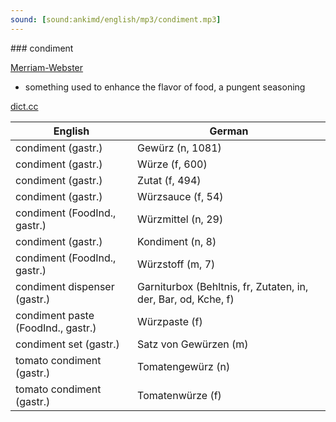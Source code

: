 ```yaml
---
sound: [sound:ankimd/english/mp3/condiment.mp3]
---
```


\### condiment

[Merriam-Webster](https://www.merriam-webster.com/dictionary/condiment)

- something used to enhance the flavor of food, a pungent seasoning

[dict.cc](https://www.dict.cc/condiment)

| English        | German       |
| -------------- | ------------ |
| condiment (gastr.) | Gewürz (n, 1081) |
| condiment (gastr.) | Würze (f, 600) |
| condiment (gastr.) | Zutat (f, 494) |
| condiment (gastr.) | Würzsauce (f, 54) |
| condiment (FoodInd., gastr.) | Würzmittel (n, 29) |
| condiment (gastr.) | Kondiment (n, 8) |
| condiment (FoodInd., gastr.) | Würzstoff (m, 7) |
| condiment dispenser (gastr.) | Garniturbox (Behltnis, fr, Zutaten, in, der, Bar, od, Kche, f) |
| condiment paste (FoodInd., gastr.) | Würzpaste (f) |
| condiment set (gastr.) | Satz von Gewürzen (m) |
| tomato condiment (gastr.) | Tomatengewürz (n) |
| tomato condiment (gastr.) | Tomatenwürze (f) |
